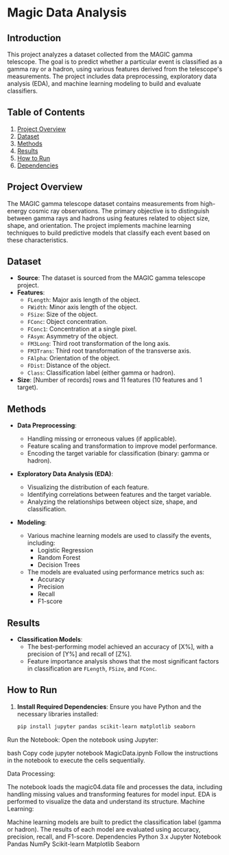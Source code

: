 # Magic Data Analysis

## Introduction
This project analyzes a dataset collected from the MAGIC gamma telescope. The goal is to predict whether a particular event is classified as a gamma ray or a hadron, using various features derived from the telescope's measurements. The project includes data preprocessing, exploratory data analysis (EDA), and machine learning modeling to build and evaluate classifiers.

## Table of Contents
1. [Project Overview](#project-overview)
2. [Dataset](#dataset)
3. [Methods](#methods)
4. [Results](#results)
5. [How to Run](#how-to-run)
6. [Dependencies](#dependencies)

## Project Overview
The MAGIC gamma telescope dataset contains measurements from high-energy cosmic ray observations. The primary objective is to distinguish between gamma rays and hadrons using features related to object size, shape, and orientation. The project implements machine learning techniques to build predictive models that classify each event based on these characteristics.

## Dataset
- **Source**: The dataset is sourced from the MAGIC gamma telescope project.
- **Features**:
  - `FLength`: Major axis length of the object.
  - `FWidth`: Minor axis length of the object.
  - `FSize`: Size of the object.
  - `FConc`: Object concentration.
  - `FConc1`: Concentration at a single pixel.
  - `FAsym`: Asymmetry of the object.
  - `FM3Long`: Third root transformation of the long axis.
  - `FM3Trans`: Third root transformation of the transverse axis.
  - `FAlpha`: Orientation of the object.
  - `FDist`: Distance of the object.
  - `Class`: Classification label (either gamma or hadron).
- **Size**: [Number of records] rows and 11 features (10 features and 1 target).

## Methods
- **Data Preprocessing**:
  - Handling missing or erroneous values (if applicable).
  - Feature scaling and transformation to improve model performance.
  - Encoding the target variable for classification (binary: gamma or hadron).
  
- **Exploratory Data Analysis (EDA)**:
  - Visualizing the distribution of each feature.
  - Identifying correlations between features and the target variable.
  - Analyzing the relationships between object size, shape, and classification.

- **Modeling**:
  - Various machine learning models are used to classify the events, including:
    - Logistic Regression
    - Random Forest
    - Decision Trees
  - The models are evaluated using performance metrics such as:
    - Accuracy
    - Precision
    - Recall
    - F1-score

## Results
- **Classification Models**: 
  - The best-performing model achieved an accuracy of [X%], with a precision of [Y%] and recall of [Z%].
  - Feature importance analysis shows that the most significant factors in classification are `FLength`, `FSize`, and `FConc`.

## How to Run
1. **Install Required Dependencies**:
   Ensure you have Python and the necessary libraries installed:
   ```bash
   pip install jupyter pandas scikit-learn matplotlib seaborn
Run the Notebook: Open the notebook using Jupyter:

bash
Copy code
jupyter notebook MagicData.ipynb
Follow the instructions in the notebook to execute the cells sequentially.

Data Processing:

The notebook loads the magic04.data file and processes the data, including handling missing values and transforming features for model input.
EDA is performed to visualize the data and understand its structure.
Machine Learning:

Machine learning models are built to predict the classification label (gamma or hadron).
The results of each model are evaluated using accuracy, precision, recall, and F1-score.
Dependencies
Python 3.x
Jupyter Notebook
Pandas
NumPy
Scikit-learn
Matplotlib
Seaborn